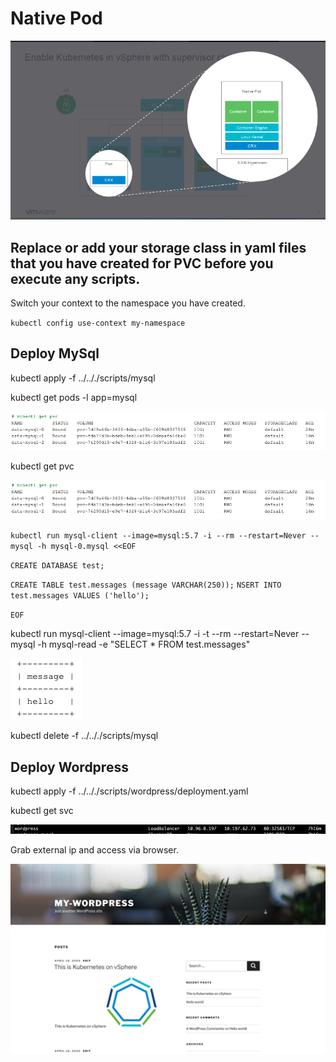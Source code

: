 # Native Pod

![](../.././images/nativepod.png)

## Replace or add your storage class in yaml files that you have created for PVC before you execute any scripts.

Switch your context to the namespace you have created.

`kubectl config use-context my-namespace`

## Deploy MySql

kubectl apply -f ../.././scripts/mysql

kubectl get pods -l app=mysql

![](../.././images/mysql1.png)

kubectl get pvc

![](../.././images/mysql1.png)

`kubectl run mysql-client --image=mysql:5.7 -i --rm --restart=Never -- mysql -h mysql-0.mysql <<EOF`

`CREATE DATABASE test;`

`CREATE TABLE test.messages (message VARCHAR(250));`
`NSERT INTO test.messages VALUES ('hello');`

`EOF`

kubectl run mysql-client --image=mysql:5.7 -i -t --rm --restart=Never -- mysql -h mysql-read -e "SELECT * FROM test.messages"

![](../.././images/mysql3.png)

kubectl delete -f ../.././scripts/mysql

## Deploy Wordpress


kubectl apply -f ../.././scripts/wordpress/deployment.yaml

kubectl get svc

![](../.././images/wordpress.png)

Grab external ip and access via browser. 


![](../.././images/wordpress1.png)